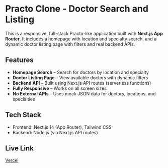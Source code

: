 # Practo Clone - Doctor Search and Listing

This is a responsive, full-stack Practo-like application built with **Next.js App Router**. It includes a homepage with location and specialty search, and a dynamic doctor listing page with filters and real backend APIs.

## Features

- **Homepage Search** – Search for doctors by location and specialty
- **Doctor Listing Page** – View available doctors with dynamic filters
- **Backend API** – Built using Next.js API routes (serverless functions)
- **Fully Responsive** – Works on all screen sizes
- **No External APIs** – Uses mock JSON data for doctors, locations, and specialties

## Tech Stack

- Frontend: Next.js 14 (App Router), Tailwind CSS
- Backend: Node.js (via Next.js API routes)
  
## Live Link
[Vercel](https://vercel.com)
